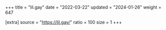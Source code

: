 +++
title = "lil.gay"
date = "2022-03-22"
updated = "2024-01-26"
weight = 647

[extra]
source = "https://lil.gay/"
ratio = 100
size = 1
+++
